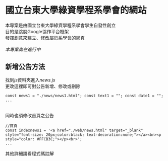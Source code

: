 # 國立台東大學綠資學程系學會的網站

本專案是由國立台東大學綠資學程系學會學生自發性創立<br>
目的是跳脫Google協作平台框架<br>
發揮創意來建立、修改屬於系學會的網頁<br><br>
*本專案尚在進行中*

## 新增公告方法

找到*js*資料夾進入*news.js*<br>
更改這裡即可對公告新增、修改或刪除<br>

    const news1 = "./news/news1.html"; const text1 = ""; const date1 = "";
    ...

<br>同時也須修改首頁之公告<br>
    
    //首頁
    const indexnews1 = '<a href="./web/news.html" target="_blank" style="font-size: 20px;color:black; text-decoration:none;"></a><br><p style="color: #FFCB3C;"></p><br>';
    ...

其他詳細請看程式碼註解
